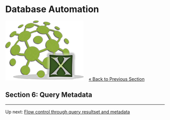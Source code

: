 # Database Automation

![logo](image/logo-x.png) &nbsp;&nbsp;&nbsp;[« Back to Previous Section](Database-Automation-selectcsv.md)

## Section 6: Query Metadata


---

Up next: [Flow control through query resultset and metadata](Database-Automation-flowcontrol.md)
